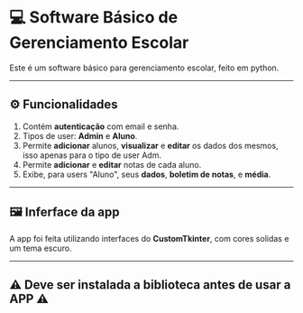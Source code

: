 # 💻 Software Básico de Gerenciamento Escolar
   Este é um software básico para gerenciamento escolar, feito em python.
 
---

## ⚙ Funcionalidades
  1. Contém **autenticação** com email e senha.
  2. Tipos de user: **Admin** e **Aluno**.
  3. Permite **adicionar** alunos, **visualizar** e **editar** os dados dos mesmos, isso apenas para o tipo de user Adm.
  4. Permite **adicionar** e **editar** notas de cada aluno.
  5. Exibe, para users "Aluno", seus **dados**, **boletim de notas**, e **média**.

---

## 🖼 Inferface da app
  A app foi feita utilizando interfaces do **CustomTkinter**, com cores solidas e um tema escuro.

---

## ⚠ Deve ser instalada a biblioteca antes de usar a APP ⚠